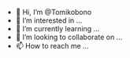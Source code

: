 - 👋 Hi, I’m @Tomikobono
- 👀 I’m interested in ...
- 🌱 I’m currently learning ...
- 💞️ I’m looking to collaborate on ...
- 📫 How to reach me ...

<!---
Tomikobono/Tomikobono is a ✨ special ✨ repository because its `README.md` (this file) appears on your GitHub profile.
You can click the Preview link to take a look at your changes.
--->
